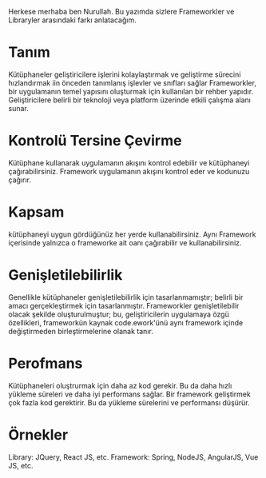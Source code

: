Herkese merhaba ben Nurullah. Bu yazımda sizlere Frameworkler ve Libraryler arasındaki farkı anlatacağım.


<h1>Tanım</h1>

Kütüphaneler geliştiricilere işlerini kolaylaştırmak ve geliştirme sürecini hızlandırmak iin önceden tanımlanış işlevler ve snıfları sağlar
Frameworkler, bir uygulamanın temel yapısını oluşturmak için kullanılan bir rehber yapıdır. Geliştiricilere belirli bir teknoloji veya platform üzerinde etkili çalışma alanı sunar.

<h1>Kontrolü Tersine Çevirme</h1>

Kütüphane kullanarak uygulamanın akışını kontrol edebilir ve kütüphaneyi çağırabilirsiniz.
Framework uygulamanın akışını kontrol eder ve kodunuzu çağırır.

<h1>Kapsam</h1>

kütüphaneyi uygun gördüğünüz her yerde kullanabilirsiniz.
Aynı Framework içerisinde yalnızca o frameworke ait oanı çağırabilir ve kullanabilirsiniz.

<h1>Genişletilebilirlik</h1>

Genellikle kütüphaneler genişletilebilirlik için tasarlanmamıştır; belirli bir amacı gerçekleştirmek için tasarlanmıştır.
Frameworkler genişletilebilir olacak şekilde oluşturulmuştur; bu, geliştiricilerin uygulamaya özgü özellikleri, frameworkün kaynak code.ework'ünü aynı framework içinde değiştirmeden birleştirmelerine olanak tanır.

<h1>Perofmans</h1>

Kütüphaneleri oluştrurmak için daha az kod gerekir. Bu da daha hızlı yükleme süreleri ve daha iyi performans sağlar.
Bir framework geliştirmek çok fazla kod gerektirir. Bu da yükleme sürelerini ve performansı düşürür.

<h1>Örnekler</h1>

Library: JQuery, React JS, etc.
Framework: Spring, NodeJS, AngularJS, Vue JS, etc.
